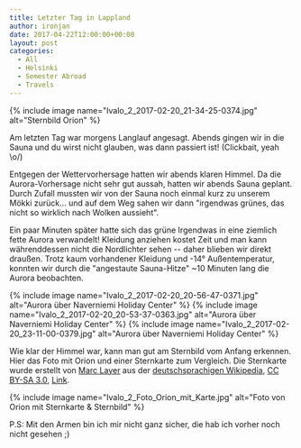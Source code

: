 ```yaml
---
title: Letzter Tag in Lappland
author: ironjan
date: 2017-04-22T12:00:00+00:00
layout: post
categories:
  - All
  - Helsinki
  - Semester Abroad
  - Travels
---
```


{% include image name="Ivalo_2_2017-02-20_21-34-25-0374.jpg" alt="Sternbild Orion" %}

Am letzten Tag war morgens Langlauf angesagt. Abends gingen wir in die Sauna und du wirst nicht glauben, was dann passiert ist! (Clickbait, yeah \o/)

<!--more-->

Entgegen der Wettervorhersage hatten wir abends klaren Himmel. Da die Aurora-Vorhersage nicht sehr gut aussah, hatten wir abends Sauna geplant. Durch Zufall mussten wir von der Sauna noch einmal kurz zu unserem Mökki zurück… und auf dem Weg sahen wir dann "irgendwas grünes, das nicht so wirklich nach Wolken aussieht".

Ein paar Minuten später hatte sich das grüne Irgendwas in eine ziemlich fette Aurora verwandelt! Kleidung anziehen kostet Zeit und man kann währenddessen nicht die Nordlichter sehen -- daher blieben wir direkt draußen. Trotz kaum vorhandener Kleidung und -14° Außentemperatur, konnten wir durch die "angestaute Sauna-Hitze" ~10 Minuten lang die Aurora beobachten.

{% include image name="Ivalo_2_2017-02-20_20-56-47-0371.jpg" alt="Aurora über Naverniemi Holiday Center" %}
{% include image name="Ivalo_2_2017-02-20_20-53-37-0363.jpg" alt="Aurora über Naverniemi Holiday Center" %}
{% include image name="Ivalo_2_2017-02-20_23-11-00-0379.jpg" alt="Aurora über Naverniemi Holiday Center" %}

Wie klar der Himmel war, kann man gut am Sternbild vom Anfang erkennen. Hier das Foto mit Orion und einer Sternkarte zum Vergleich. Die Sternkarte wurde erstellt von <a href="https://de.wikipedia.org/wiki/User:Marc_Layer" class="extiw" title="de:User:Marc Layer">Marc Layer</a> aus der <a href="https://de.wikipedia.org/wiki/" class="extiw" title="de:">deutschsprachigen Wikipedia</a>, <a href="http://creativecommons.org/licenses/by-sa/3.0/" title="Creative Commons Attribution-Share Alike 3.0">CC BY-SA 3.0</a>, <a href="https://commons.wikimedia.org/w/index.php?curid=16340060">Link</a>.

{% include image name="Ivalo_2_Foto_Orion_mit_Karte.jpg" alt="Foto von Orion mit Sternkarte & Sternbild" %}

P.S: Mit den Armen bin ich mir nicht ganz sicher, die hab ich vorher noch nicht gesehen ;)